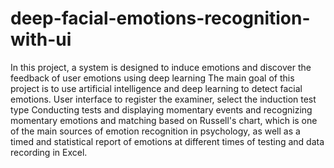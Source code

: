 # deep-facial-emotions-recognition-with-ui
In this project, a system is designed to induce emotions and discover the feedback of user emotions using deep learning
The main goal of this project is to use artificial intelligence and deep learning to detect facial emotions.
User interface to register the examiner, select the induction test type
Conducting tests and displaying momentary events and recognizing momentary emotions and matching based on Russell's chart, which is one of the main sources of emotion recognition in psychology, as well as a timed and statistical report of emotions at different times of testing and data recording in Excel.

